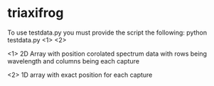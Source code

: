 # triaxifrog
To use testdata.py you must provide the script the following:
python testdata.py <1> <2>


<1> 2D Array with position corolated spectrum data with rows being wavelength and columns being each capture


<2> 1D array with exact position for each capture

